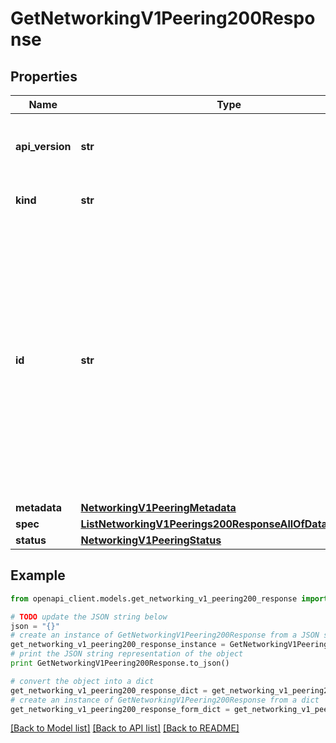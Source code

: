 # GetNetworkingV1Peering200Response


## Properties
Name | Type | Description | Notes
------------ | ------------- | ------------- | -------------
**api_version** | **str** | APIVersion defines the schema version of this representation of a resource. | [readonly] 
**kind** | **str** | Kind defines the object this REST resource represents. | [readonly] 
**id** | **str** | ID is the \&quot;natural identifier\&quot; for an object within its scope/namespace; it is normally unique across time but not space. That is, you can assume that the ID will not be reclaimed and reused after an object is deleted (\&quot;time\&quot;); however, it may collide with IDs for other object &#x60;kinds&#x60; or objects of the same &#x60;kind&#x60; within a different scope/namespace (\&quot;space\&quot;). | [readonly] 
**metadata** | [**NetworkingV1PeeringMetadata**](NetworkingV1PeeringMetadata.md) |  | [optional] 
**spec** | [**ListNetworkingV1Peerings200ResponseAllOfDataInnerSpec**](ListNetworkingV1Peerings200ResponseAllOfDataInnerSpec.md) |  | 
**status** | [**NetworkingV1PeeringStatus**](NetworkingV1PeeringStatus.md) |  | 

## Example

```python
from openapi_client.models.get_networking_v1_peering200_response import GetNetworkingV1Peering200Response

# TODO update the JSON string below
json = "{}"
# create an instance of GetNetworkingV1Peering200Response from a JSON string
get_networking_v1_peering200_response_instance = GetNetworkingV1Peering200Response.from_json(json)
# print the JSON string representation of the object
print GetNetworkingV1Peering200Response.to_json()

# convert the object into a dict
get_networking_v1_peering200_response_dict = get_networking_v1_peering200_response_instance.to_dict()
# create an instance of GetNetworkingV1Peering200Response from a dict
get_networking_v1_peering200_response_form_dict = get_networking_v1_peering200_response.from_dict(get_networking_v1_peering200_response_dict)
```
[[Back to Model list]](../ccloud/README.md#documentation-for-models) [[Back to API list]](../ccloud/README.md#documentation-for-api-endpoints) [[Back to README]](../ccloud/README.md)


